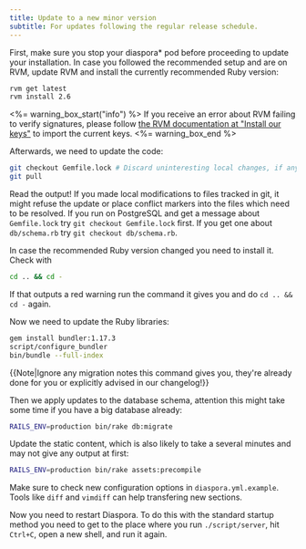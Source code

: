 ```yaml
---
title: Update to a new minor version
subtitle: For updates following the regular release schedule.
---
```


First, make sure you stop your diaspora* pod before proceeding to update your installation. In case you followed the recommended setup and are on RVM, update RVM and install the currently recommended Ruby version:

~~~bash
rvm get latest
rvm install 2.6
~~~

<%= warning_box_start("info") %>
If you receive an error about RVM failing to verify signatures, please follow [the RVM documentation at "Install our keys"][rvm-keys] to import the current keys.
<%= warning_box_end %>

Afterwards, we need to update the code:

~~~bash
git checkout Gemfile.lock # Discard uninteresting local changes, if any
git pull
~~~

Read the output! If you made local modifications to files tracked in git, it might refuse the update or place conflict markers into the files which need to be resolved. If you run on PostgreSQL and get a message about `Gemfile.lock` try `git checkout Gemfile.lock` first. If you get one about `db/schema.rb` try `git checkout db/schema.rb`.

In case the recommended Ruby version changed you need to install it. Check with

~~~bash
cd .. && cd -
~~~

If that outputs a red warning run the command it gives you and do `cd .. && cd -` again.

Now we need to update the Ruby libraries:

~~~bash
gem install bundler:1.17.3
script/configure_bundler
bin/bundle --full-index
~~~

{{Note|Ignore any migration notes this command gives you, they're already done for you or explicitly advised in our changelog!}}

Then we apply updates to the database schema, attention this might take some time if you have a big database already:

~~~bash
RAILS_ENV=production bin/rake db:migrate
~~~

Update the static content, which is also likely to take a several minutes and may not give any output at first:

~~~bash
RAILS_ENV=production bin/rake assets:precompile
~~~

Make sure to check new configuration options in `diaspora.yml.example`. Tools like `diff` and `vimdiff` can help transfering new sections.

Now you need to restart Diaspora. To do this with the standard startup method you need to get to the place where you run `./script/server`, hit `Ctrl+C`, open a new shell, and run it again.

[rvm-keys]: https://rvm.io/rvm/security#install-our-keys
